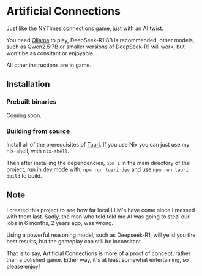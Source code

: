 # Artificial Connections

Just like the NYTimes connections game, just with an AI twist.

You need [Ollama](https://ollama.com/) to play, DeepSeek-R1:8B is recommended, other models, such as Qwen2.5:7B or smaller versions of DeepSeek-R1 will work, but won't be as consitant or enjoyable. 

All other instructions are in game.

## Installation

### Prebuilt binaries

Coming soon.

### Building from source

Install all of the prerequisites of [Tauri](https://tauri.app/start/prerequisites/). If you use Nix you can just use my nix-shell, with `nix-shell`. 

Then after installing the dependencies, `npm i` in the main directory of the project, run in dev mode with, `npm run tuari dev` and use `npm run tauri build` to build.

## Note

I created this project to see how far local LLM's have come since I messed with them last. Sadly, the man who told told me AI was going to steal our jobs in 6 months, 2 years ago, was wrong.

Using a powerful reasoning model, such as Deepseek-R1, will yeild you the best results, but the gameplay can still be inconsitant.

That is to say, Artificial Connections is more of a proof of concept, rather than a polished game. Either way, it's at least somewhat entertaining, so please enjoy!
